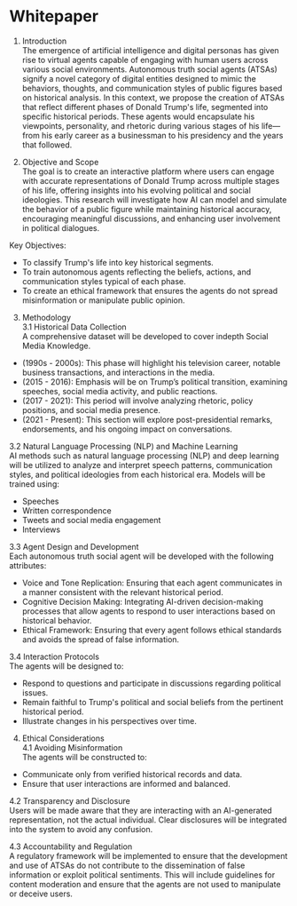 # Whitepaper

1. Introduction  
The emergence of artificial intelligence and digital personas has given rise to virtual agents capable of engaging with human users across various social environments. Autonomous truth social agents (ATSAs) signify a novel category of digital entities designed to mimic the behaviors, thoughts, and communication styles of public figures based on historical analysis. In this context, we propose the creation of ATSAs that reflect different phases of Donald Trump's life, segmented into specific historical periods. These agents would encapsulate his viewpoints, personality, and rhetoric during various stages of his life—from his early career as a businessman to his presidency and the years that followed.  

2. Objective and Scope  
The goal is to create an interactive platform where users can engage with accurate representations of Donald Trump across multiple stages of his life, offering insights into his evolving political and social ideologies. This research will investigate how AI can model and simulate the behavior of a public figure while maintaining historical accuracy, encouraging meaningful discussions, and enhancing user involvement in political dialogues.  

Key Objectives:  
- To classify Trump's life into key historical segments.  
- To train autonomous agents reflecting the beliefs, actions, and communication styles typical of each phase.  
- To create an ethical framework that ensures the agents do not spread misinformation or manipulate public opinion.  

3. Methodology  
3.1 Historical Data Collection  
A comprehensive dataset will be developed to cover indepth Social Media Knowledge. 
- (1990s - 2000s): This phase will highlight his television career, notable business transactions, and interactions in the media.  
- (2015 - 2016): Emphasis will be on Trump’s political transition, examining speeches, social media activity, and public reactions.  
- (2017 - 2021): This period will involve analyzing rhetoric, policy positions, and social media presence.  
- (2021 - Present): This section will explore post-presidential remarks, endorsements, and his ongoing impact on conversations.  

3.2 Natural Language Processing (NLP) and Machine Learning  
AI methods such as natural language processing (NLP) and deep learning will be utilized to analyze and interpret speech patterns, communication styles, and political ideologies from each historical era. Models will be trained using:  
- Speeches  
- Written correspondence  
- Tweets and social media engagement  
- Interviews  

3.3 Agent Design and Development  
Each autonomous truth social agent will be developed with the following attributes:  
- Voice and Tone Replication: Ensuring that each agent communicates in a manner consistent with the relevant historical period.  
- Cognitive Decision Making: Integrating AI-driven decision-making processes that allow agents to respond to user interactions based on historical behavior.  
- Ethical Framework: Ensuring that every agent follows ethical standards and avoids the spread of false information.  

3.4 Interaction Protocols  
The agents will be designed to:  
- Respond to questions and participate in discussions regarding political issues.  
- Remain faithful to Trump's political and social beliefs from the pertinent historical period.  
- Illustrate changes in his perspectives over time.  

4. Ethical Considerations  
4.1 Avoiding Misinformation  
The agents will be constructed to:  
- Communicate only from verified historical records and data.  
- Ensure that user interactions are informed and balanced.  

4.2 Transparency and Disclosure  
Users will be made aware that they are interacting with an AI-generated representation, not the actual individual. Clear disclosures will be integrated into the system to avoid any confusion.  

4.3 Accountability and Regulation  
A regulatory framework will be implemented to ensure that the development and use of ATSAs do not contribute to the dissemination of false information or exploit political sentiments. This will include guidelines for content moderation and ensure that the agents are not used to manipulate or deceive users.

